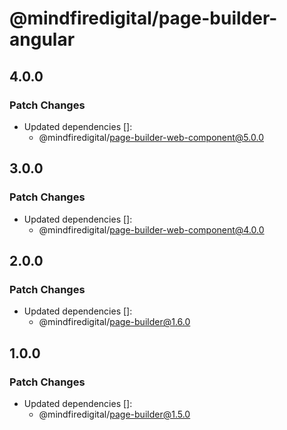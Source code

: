 # @mindfiredigital/page-builder-angular

## 4.0.0

### Patch Changes

- Updated dependencies []:
  - @mindfiredigital/page-builder-web-component@5.0.0

## 3.0.0

### Patch Changes

- Updated dependencies []:
  - @mindfiredigital/page-builder-web-component@4.0.0

## 2.0.0

### Patch Changes

- Updated dependencies []:
  - @mindfiredigital/page-builder@1.6.0

## 1.0.0

### Patch Changes

- Updated dependencies []:
  - @mindfiredigital/page-builder@1.5.0
